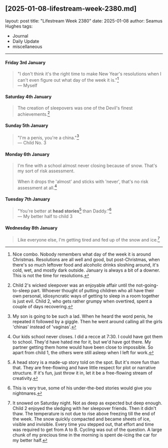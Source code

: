 [2025-01-08-lifestream-week-2380.md]
---
layout: post
title: "Lifestream Week 2380"
date: 2025-01-08
author: Seamus Hughes
tags:
- Journal
- Daily Update
- miscellaneous 
---
#### Friday 3rd January 

> "I don't think it's the right time to make New Year's resolutions when I can't even figure out what day of the week it is."[^1] \
> — Myself

[^1]: Nice combo. Nobody remembers what day of the week it is around Christmas. Resolutions are all well and good, but post-Christmas, when there's so much leftover food and alcoholic drinks sloshing around, it's cold, wet, and mostly dark outside. January is always a bit of a downer. This is not the time for resolutions.

#### Saturday 4th January 

> The creation of sleepovers was one of the Devil's finest achievements.[^2]

[^2]: Child 2's wicked sleepover was an enjoyable affair until the not-going-to-sleep part. Whoever thought of putting children who all have their own personal, idiosyncratic ways of getting to sleep in a room together is just evil. Child 2, who gets rather grumpy when overtired, spent a couple of days recovering.


#### Sunday 5th January 

> "I'm a penis, you're a china."[^3]\
> — Child No. 3

[^3]: My son is going to be such a lad. When he heard the word penis, he repeated it followed by a giggle. Then he went around calling all the girls 'chinas' instead of 'vaginas'.

#### Monday 6th January

> I'm fine with a school almost never closing because of snow. That's my sort of risk assessment.\
> \
> When it drops the 'almost' and sticks with 'never', that's no risk assessment at all.[^4]

[^4]: Our kids school never closes. I did a recce at 7:30. I could have got them to school. They'd have hated me for it, but we'd have got there. My partner getting them home would have been close to impossible. So apart from child 1, the others were still asleep when I left for work.

#### Tuesday 7th January 

> "You're better at **head stories**[^6] than Daddy."[^5]\
> — My better half to child 3

[^5]: This is very true, some of his under-the-bed stories would give you nightmares.

[^6]: A head story is a made-up story told on the spot. But it's more fun than that. They are free-flowing and have little respect for plot or narrative structure. If it's fun, just throw it in, let it be a free-flowing stream of creativity.


#### Wednesday 8th January 

> Like everyone else, I'm getting tired and fed up of the snow and ice.[^7]

[^7]: It snowed on Saturday night. Not as deep as expected but deep enough. Child 2 enjoyed the sledging with her sleepover friends. Then it didn't thaw. The temperature is not due to rise above freezing till the end of the week. The snow quickly compacted and became sheets of ice, visible and invisible. Every time you stepped out, that effort and time was required to get from A to B. Cycling was out of the question. A large chunk of my precious time in the morning is spent de-icing the car for my better half.



